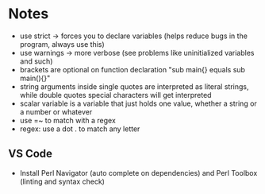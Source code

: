 # Notes
- use strict -> forces you to declare variables (helps reduce bugs in the program, always use this)
- use warnings -> more verbose (see problems like uninitialized variables and such)
- brackets are optional on function declaration "sub main{} equals sub main(){}"
- string arguments inside single quotes are interpreted as literal strings, while double quotes special characters will get interpreted
- scalar variable is a variable that just holds one value, whether a string or a number or whatever
- use =~ to match with a regex
- regex: use a dot . to match any letter

## VS Code
- Install Perl Navigator (auto complete on dependencies) and Perl Toolbox (linting and syntax check)
